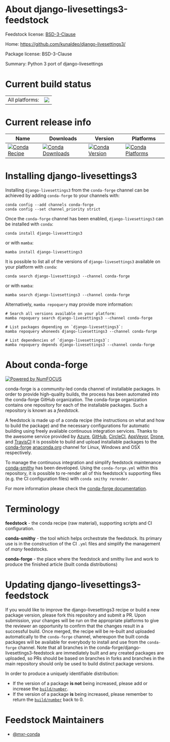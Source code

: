 About django-livesettings3-feedstock
====================================

Feedstock license: [BSD-3-Clause](https://github.com/conda-forge/django-livesettings3-feedstock/blob/main/LICENSE.txt)

Home: https://github.com/kunaldeo/django-livesettings3/

Package license: BSD-3-Clause

Summary: Python 3 port of django-livesettings

Current build status
====================


<table><tr><td>All platforms:</td>
    <td>
      <a href="https://dev.azure.com/conda-forge/feedstock-builds/_build/latest?definitionId=15135&branchName=main">
        <img src="https://dev.azure.com/conda-forge/feedstock-builds/_apis/build/status/django-livesettings3-feedstock?branchName=main">
      </a>
    </td>
  </tr>
</table>

Current release info
====================

| Name | Downloads | Version | Platforms |
| --- | --- | --- | --- |
| [![Conda Recipe](https://img.shields.io/badge/recipe-django--livesettings3-green.svg)](https://anaconda.org/conda-forge/django-livesettings3) | [![Conda Downloads](https://img.shields.io/conda/dn/conda-forge/django-livesettings3.svg)](https://anaconda.org/conda-forge/django-livesettings3) | [![Conda Version](https://img.shields.io/conda/vn/conda-forge/django-livesettings3.svg)](https://anaconda.org/conda-forge/django-livesettings3) | [![Conda Platforms](https://img.shields.io/conda/pn/conda-forge/django-livesettings3.svg)](https://anaconda.org/conda-forge/django-livesettings3) |

Installing django-livesettings3
===============================

Installing `django-livesettings3` from the `conda-forge` channel can be achieved by adding `conda-forge` to your channels with:

```
conda config --add channels conda-forge
conda config --set channel_priority strict
```

Once the `conda-forge` channel has been enabled, `django-livesettings3` can be installed with `conda`:

```
conda install django-livesettings3
```

or with `mamba`:

```
mamba install django-livesettings3
```

It is possible to list all of the versions of `django-livesettings3` available on your platform with `conda`:

```
conda search django-livesettings3 --channel conda-forge
```

or with `mamba`:

```
mamba search django-livesettings3 --channel conda-forge
```

Alternatively, `mamba repoquery` may provide more information:

```
# Search all versions available on your platform:
mamba repoquery search django-livesettings3 --channel conda-forge

# List packages depending on `django-livesettings3`:
mamba repoquery whoneeds django-livesettings3 --channel conda-forge

# List dependencies of `django-livesettings3`:
mamba repoquery depends django-livesettings3 --channel conda-forge
```


About conda-forge
=================

[![Powered by
NumFOCUS](https://img.shields.io/badge/powered%20by-NumFOCUS-orange.svg?style=flat&colorA=E1523D&colorB=007D8A)](https://numfocus.org)

conda-forge is a community-led conda channel of installable packages.
In order to provide high-quality builds, the process has been automated into the
conda-forge GitHub organization. The conda-forge organization contains one repository
for each of the installable packages. Such a repository is known as a *feedstock*.

A feedstock is made up of a conda recipe (the instructions on what and how to build
the package) and the necessary configurations for automatic building using freely
available continuous integration services. Thanks to the awesome service provided by
[Azure](https://azure.microsoft.com/en-us/services/devops/), [GitHub](https://github.com/),
[CircleCI](https://circleci.com/), [AppVeyor](https://www.appveyor.com/),
[Drone](https://cloud.drone.io/welcome), and [TravisCI](https://travis-ci.com/)
it is possible to build and upload installable packages to the
[conda-forge](https://anaconda.org/conda-forge) [anaconda.org](https://anaconda.org/)
channel for Linux, Windows and OSX respectively.

To manage the continuous integration and simplify feedstock maintenance
[conda-smithy](https://github.com/conda-forge/conda-smithy) has been developed.
Using the ``conda-forge.yml`` within this repository, it is possible to re-render all of
this feedstock's supporting files (e.g. the CI configuration files) with ``conda smithy rerender``.

For more information please check the [conda-forge documentation](https://conda-forge.org/docs/).

Terminology
===========

**feedstock** - the conda recipe (raw material), supporting scripts and CI configuration.

**conda-smithy** - the tool which helps orchestrate the feedstock.
                   Its primary use is in the construction of the CI ``.yml`` files
                   and simplify the management of *many* feedstocks.

**conda-forge** - the place where the feedstock and smithy live and work to
                  produce the finished article (built conda distributions)


Updating django-livesettings3-feedstock
=======================================

If you would like to improve the django-livesettings3 recipe or build a new
package version, please fork this repository and submit a PR. Upon submission,
your changes will be run on the appropriate platforms to give the reviewer an
opportunity to confirm that the changes result in a successful build. Once
merged, the recipe will be re-built and uploaded automatically to the
`conda-forge` channel, whereupon the built conda packages will be available for
everybody to install and use from the `conda-forge` channel.
Note that all branches in the conda-forge/django-livesettings3-feedstock are
immediately built and any created packages are uploaded, so PRs should be based
on branches in forks and branches in the main repository should only be used to
build distinct package versions.

In order to produce a uniquely identifiable distribution:
 * If the version of a package **is not** being increased, please add or increase
   the [``build/number``](https://docs.conda.io/projects/conda-build/en/latest/resources/define-metadata.html#build-number-and-string).
 * If the version of a package **is** being increased, please remember to return
   the [``build/number``](https://docs.conda.io/projects/conda-build/en/latest/resources/define-metadata.html#build-number-and-string)
   back to 0.

Feedstock Maintainers
=====================

* [@mxr-conda](https://github.com/mxr-conda/)

